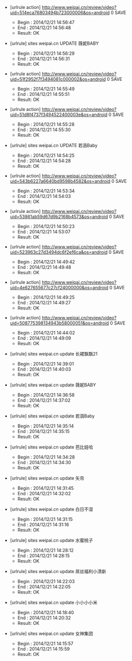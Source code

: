 * [urlrule action] http://www.weipai.cn/review/video?uid=514eca76803494b723000006&os=android 0 SAVE

    * Begin : 2014/12/21 14:56:47
    * End   : 2014/12/21 14:56:48
    * Result: OK

* [urlrule] sites weipai.cn UPDATE 薇妮BABY


    * Begin : 2014/12/21 14:56:29
    * End   : 2014/12/21 14:56:31
    * Result: OK

* [urlrule action] http://www.weipai.cn/review/video?uid=51f2952f7f3494081c000002&os=android 0 SAVE

    * Begin : 2014/12/21 14:55:49
    * End   : 2014/12/21 14:55:51
    * Result: OK

* [urlrule action] http://www.weipai.cn/review/video?uid=51d8f4737f3494522400003e&os=android 0 SAVE

    * Begin : 2014/12/21 14:55:28
    * End   : 2014/12/21 14:55:30
    * Result: OK

* [urlrule] sites weipai.cn UPDATE 若涵Baby


    * Begin : 2014/12/21 14:54:25
    * End   : 2014/12/21 14:54:28
    * Result: OK

* [urlrule action] http://www.weipai.cn/review/video?uid=543b6227a6640bd9598b4582&os=android 0 SAVE

    * Begin : 2014/12/21 14:53:34
    * End   : 2014/12/21 14:54:03
    * Result: OK

* [urlrule action] http://www.weipai.cn/review/video?uid=53861ab59d67d9b2168b4573&os=android 0 SAVE

    * Begin : 2014/12/21 14:50:23
    * End   : 2014/12/21 14:53:07
    * Result: OK

* [urlrule action] http://www.weipai.cn/review/video?uid=523963c27d3494dc6f2ef6ca&os=android 0 SAVE

    * Begin : 2014/12/21 14:49:42
    * End   : 2014/12/21 14:49:48
    * Result: OK

* [urlrule action] http://www.weipai.cn/review/video?uid=4e627655677c27cf24000000&os=android 0 SAVE

    * Begin : 2014/12/21 14:49:25
    * End   : 2014/12/21 14:49:27
    * Result: OK

* [urlrule action] http://www.weipai.cn/review/video?uid=508775398134943b58000051&os=android 0 SAVE

    * Begin : 2014/12/21 14:44:02
    * End   : 2014/12/21 14:49:09
    * Result: OK

* [urlrule] sites weipai.cn update 长裙飘飘21

    * Begin : 2014/12/21 14:39:01
    * End   : 2014/12/21 14:40:03
    * Result: OK

* [urlrule] sites weipai.cn update 薇妮BABY

    * Begin : 2014/12/21 14:36:58
    * End   : 2014/12/21 14:37:02
    * Result: OK

* [urlrule] sites weipai.cn update 若涵Baby

    * Begin : 2014/12/21 14:35:14
    * End   : 2014/12/21 14:35:15
    * Result: OK

* [urlrule] sites weipai.cn update 芭比娃哈

    * Begin : 2014/12/21 14:34:28
    * End   : 2014/12/21 14:34:30
    * Result: OK

* [urlrule] sites weipai.cn update 矢帘

    * Begin : 2014/12/21 14:31:45
    * End   : 2014/12/21 14:32:02
    * Result: OK

* [urlrule] sites weipai.cn update 白日不湿

    * Begin : 2014/12/21 14:31:15
    * End   : 2014/12/21 14:31:16
    * Result: OK

* [urlrule] sites weipai.cn update 水蜜桃子

    * Begin : 2014/12/21 14:28:12
    * End   : 2014/12/21 14:28:15
    * Result: OK

* [urlrule] sites weipai.cn update 屌丝福利小清新

    * Begin : 2014/12/21 14:22:03
    * End   : 2014/12/21 14:22:05
    * Result: OK

* [urlrule] sites weipai.cn update 小小小小米

    * Begin : 2014/12/21 14:18:40
    * End   : 2014/12/21 14:20:32
    * Result: OK

* [urlrule] sites weipai.cn update 女神集团

    * Begin : 2014/12/21 14:15:57
    * End   : 2014/12/21 14:15:59
    * Result: OK

